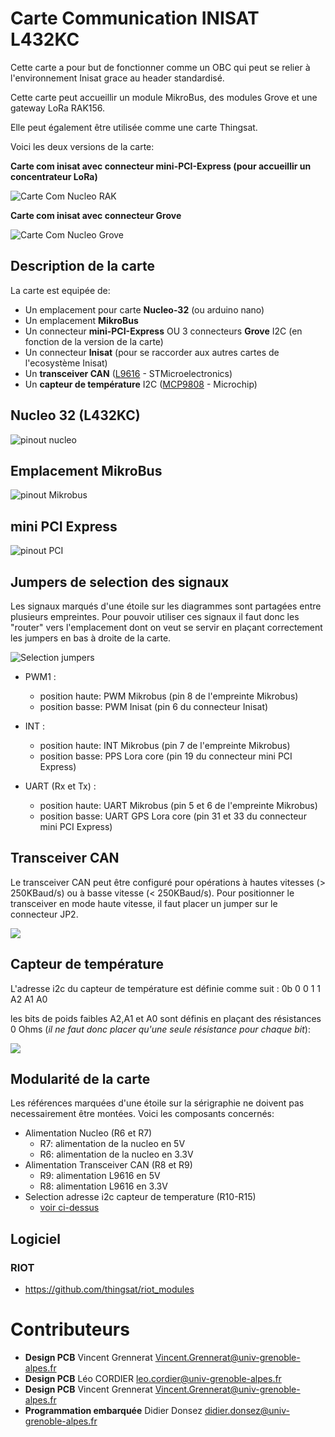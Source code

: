 # **Carte Communication INISAT L432KC**
Cette carte a pour but de fonctionner comme un OBC qui peut se relier à l'environnement Inisat grace au header standardisé. 

Cette carte peut accueillir un module MikroBus, des modules Grove et une gateway LoRa RAK156.

Elle peut également être utilisée comme une carte Thingsat.

Voici les deux versions de la carte:

**Carte com inisat avec connecteur mini-PCI-Express (pour accueillir un concentrateur LoRa)**

![Carte Com Nucleo RAK](images/Com_Nucleo-L432kc_rak.png)

**Carte com inisat avec connecteur Grove**

![Carte Com Nucleo Grove](images/Com_Nucleo-L432kc_grove.png)


## Description de la carte
La carte est equipée de:

 - Un emplacement pour carte **Nucleo-32** (ou arduino nano)
 - Un emplacement **MikroBus**
 - Un connecteur **mini-PCI-Express** OU 3 connecteurs **Grove** I2C (en fonction de la version de la carte)
 - Un connecteur **Inisat** (pour se raccorder aux autres cartes de l'ecosystème Inisat)
 - Un **transceiver CAN** ([L9616](https://www.st.com/en/automotive-analog-and-power/l9616.html) - STMicroelectronics)
 - Un **capteur de température** I2C ([MCP9808](https://www.microchip.com/en-us/product/mcp9808#document-table) - Microchip)

## Nucleo 32 (L432KC)
![pinout nucleo](images/pinout_nucleo.png)


## Emplacement MikroBus
![pinout Mikrobus](images/pinout_mikrobus.png)

## mini PCI Express

![pinout PCI](images/pinout_pci.png)

## Jumpers de selection des signaux
Les signaux marqués d'une étoile sur les diagrammes sont partagées entre plusieurs empreintes.
Pour pouvoir utiliser ces signaux il faut donc les "router" vers l'emplacement dont on veut se servir en plaçant correctement les jumpers en bas à droite de la carte.

![Selection jumpers](images/jumpers.png)

- PWM1 : 
	- position haute: PWM Mikrobus 		(pin 8 de l'empreinte Mikrobus)
	- position basse: PWM Inisat 		(pin 6 du connecteur Inisat)
	
- INT :
	- position haute: INT Mikrobus 		(pin 7 de l'empreinte Mikrobus)
	- position basse: PPS Lora core 	(pin 19 du connecteur mini PCI Express)
	
- UART (Rx et Tx) :
	- position haute: UART Mikrobus 	(pin 5 et 6 de l'empreinte Mikrobus)
	- position basse: UART GPS Lora core (pin 31 et 33 du connecteur mini PCI Express)

	
## Transceiver CAN
Le transceiver CAN peut être configuré pour opérations à hautes vitesses (> 250KBaud/s) ou à basse vitesse (< 250KBaud/s).
Pour positionner le transceiver en mode haute vitesse, il faut placer un jumper sur le connecteur JP2.

![](images/High_speed_CAN.png)

## Capteur de température
L'adresse i2c du capteur de température est définie comme suit : 0b 0 0 1 1 A2 A1 A0

les bits de poids faibles A2,A1 et A0 sont définis en plaçant des résistances 0 Ohms (_il ne faut donc placer qu'une seule résistance pour chaque bit_): 
 

![](images/selection_adresse.png)


## Modularité de la carte
Les références marquées d'une étoile sur la sérigraphie ne doivent pas necessairement être montées. Voici les composants concernés:

* Alimentation Nucleo (R6 et R7)
	* R7: alimentation de la nucleo en 5V
	* R6: alimentation de la nucleo en 3.3V
* Alimentation Transceiver CAN (R8 et R9)
	* R9: alimentation L9616 en 5V
	* R8: alimentation L9616 en 3.3V
* Selection adresse i2c capteur de temperature (R10-R15)
	* [voir ci-dessus](##capteur-de-temperature)

## Logiciel

### RIOT

* https://github.com/thingsat/riot_modules

# Contributeurs
* **Design PCB** Vincent Grennerat Vincent.Grennerat@univ-grenoble-alpes.fr
* **Design PCB** Léo CORDIER leo.cordier@univ-grenoble-alpes.fr 
* **Design PCB** Vincent Grennerat Vincent.Grennerat@univ-grenoble-alpes.fr
* **Programmation embarquée** Didier Donsez didier.donsez@univ-grenoble-alpes.fr



